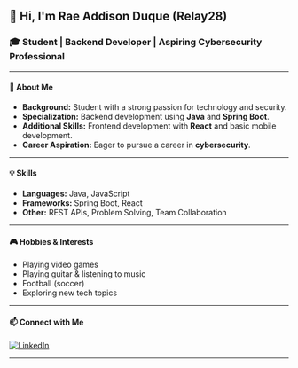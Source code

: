 ## 👋 Hi, I'm Rae Addison Duque (Relay28)

### 🎓 Student | Backend Developer | Aspiring Cybersecurity Professional

---

#### 🌟 About Me

- **Background:** Student with a strong passion for technology and security.
- **Specialization:** Backend development using **Java** and **Spring Boot**.
- **Additional Skills:** Frontend development with **React** and basic mobile development.
- **Career Aspiration:** Eager to pursue a career in **cybersecurity**.

---

#### 💡 Skills

- **Languages:** Java, JavaScript
- **Frameworks:** Spring Boot, React
- **Other:** REST APIs, Problem Solving, Team Collaboration

---

#### 🎮 Hobbies & Interests

- Playing video games
- Playing guitar & listening to music
- Football (soccer)
- Exploring new tech topics

---

#### 📫 Connect with Me

[![LinkedIn](https://img.shields.io/badge/LinkedIn-blue?logo=linkedin&logoColor=white)](https://www.linkedin.com/in/rae-duque-46473b212/)

---

<!--
**Relay28/Relay28** is a ✨ special ✨ repository because its `README.md` (this file) appears on your GitHub profile.
-->
